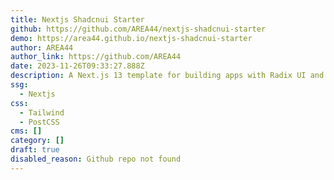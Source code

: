 ```yaml
---
title: Nextjs Shadcnui Starter
github: https://github.com/AREA44/nextjs-shadcnui-starter
demo: https://area44.github.io/nextjs-shadcnui-starter
author: AREA44
author_link: https://github.com/AREA44
date: 2023-11-26T09:33:27.888Z
description: A Next.js 13 template for building apps with Radix UI and Tailwind CSS
ssg:
  - Nextjs
css:
  - Tailwind
  - PostCSS
cms: []
category: []
draft: true
disabled_reason: Github repo not found
---
```

